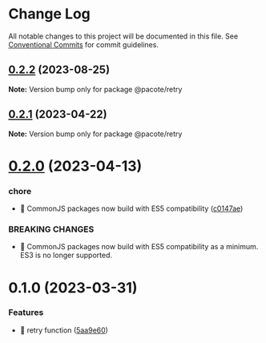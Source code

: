 # Change Log

All notable changes to this project will be documented in this file.
See [Conventional Commits](https://conventionalcommits.org) for commit guidelines.

## [0.2.2](https://github.com/PacoteJS/pacote/compare/@pacote/retry@0.2.1...@pacote/retry@0.2.2) (2023-08-25)

**Note:** Version bump only for package @pacote/retry





## [0.2.1](https://github.com/PacoteJS/pacote/compare/@pacote/retry@0.2.0...@pacote/retry@0.2.1) (2023-04-22)

**Note:** Version bump only for package @pacote/retry

# [0.2.0](https://github.com/PacoteJS/pacote/compare/@pacote/retry@0.1.0...@pacote/retry@0.2.0) (2023-04-13)

### chore

- 🤖 CommonJS packages now build with ES5 compatibility ([c0147ae](https://github.com/PacoteJS/pacote/commit/c0147aeffb81322ea59174a3961b10cfb3bf81e5))

### BREAKING CHANGES

- 🧨 CommonJS packages now build with ES5 compatibility as a minimum. ES3 is
  no longer supported.

# 0.1.0 (2023-03-31)

### Features

- 🎸 retry function ([5aa9e60](https://github.com/PacoteJS/pacote/commit/5aa9e60250770e3f140de2f2d6958aebc90c2894))
